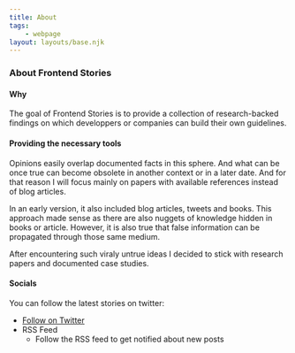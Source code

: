 ```yaml
---
title: About
tags: 
    - webpage
layout: layouts/base.njk
---
```

### About Frontend Stories

#### Why
The goal of Frontend Stories is to provide a collection of research-backed findings on which developpers or companies can build their own guidelines.

#### Providing the necessary tools
Opinions easily overlap documented facts in this sphere. And what can be once true can become obsolete in another context or in a later date. And for that reason I will focus mainly on papers with available references instead of blog articles.

In an early version, it also included blog articles, tweets and books.
This approach made sense as there are also nuggets of knowledge hidden in books or article. However, it is also true that 
false information can be propagated through those same medium. 

After encountering such viraly untrue ideas I decided to stick with research papers and documented case studies.

#### Socials
You can follow the latest stories on twitter:

- [Follow on Twitter](https://twitter.com/FrontendStories)
- RSS Feed
    - Follow the RSS feed to get notified about new posts

